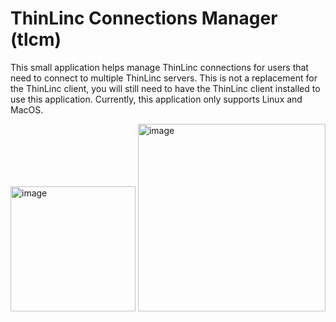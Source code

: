 # ThinLinc Connections Manager (tlcm)
This small application helps manage ThinLinc connections for users that need to connect to multiple ThinLinc servers. This is not a replacement for the ThinLinc client, you will still need to have the ThinLinc client installed to use this application. Currently, this application only supports Linux and MacOS.

<img width="200" alt="image" src="https://github.com/user-attachments/assets/49581191-20ad-4b13-87f7-6fe8d133f7d3" />
<img width="300" alt="image" src="https://github.com/user-attachments/assets/17e16b71-8bd8-4e88-8780-c2b4722bec51" />



